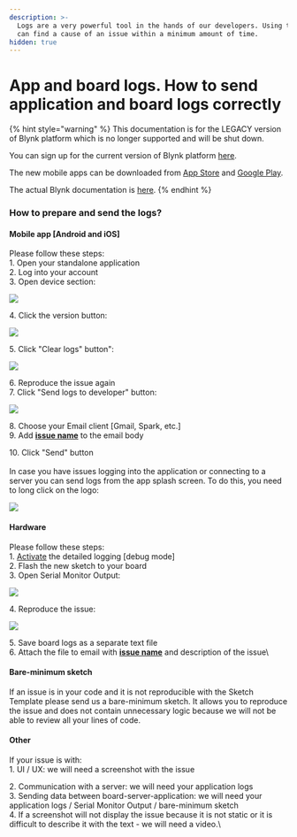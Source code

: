 ```yaml
---
description: >-
  Logs are a very powerful tool in the hands of our developers. Using them we
  can find a cause of an issue within a minimum amount of time.
hidden: true
---
```


# App and board logs. How to send application and board logs correctly

{% hint style="warning" %}
This documentation is for the LEGACY version of Blynk platform which is no longer supported and will be shut down.&#x20;

You can sign up for the current version of Blynk platform [here](http://blynk.cloud/dashboard/register).

The new mobile apps can be downloaded from [App Store](https://apps.apple.com/us/app/blynk-iot/id1559317868) and [Google Play](https://play.google.com/store/apps/details?id=cloud.blynk\&hl=en\&gl=US).

The actual Blynk documentation is [here](https://docs.blynk.io/).
{% endhint %}

### How to prepare and send the logs? <a href="#how-to-prepare-and-send-the-logs" id="how-to-prepare-and-send-the-logs"></a>

#### Mobile app \[Android and iOS] <a href="#mobile-app-android-and-ios" id="mobile-app-android-and-ios"></a>

Please follow these steps:\
1\. Open your standalone application\
2\. Log into your account\
3\. Open device section:

![](https://downloads.intercomcdn.com/i/o/258172665/26676b5e6342ca61cc2ed7dd/image.png)

4\. Click the version button:

![](https://downloads.intercomcdn.com/i/o/258172982/9d1ace4a2817e5ad9529128f/image.png)

5\. Click "Clear logs" button":

![](https://downloads.intercomcdn.com/i/o/258173871/4f823c50267c05e305c17c2e/image.png)

6\. Reproduce the issue again\
7\. Click "Send logs to developer" button:

![](https://downloads.intercomcdn.com/i/o/258174164/87b5aa83103ba655714f6575/image.png)

8\. Choose your Email client \[Gmail, Spark, etc.]\
9\. Add [**issue name**](https://app.intercom.com/a/apps/hhaxrs9k/articles/articles/4558850/show) to the email body

10\. Click "Send" button\
\
In case you have issues logging into the application or connecting to a server you can send logs from the app splash screen. To do this, you need to long click on the logo:

![](https://downloads.intercomcdn.com/i/o/258175773/4acdde237ad7c2fa45bc7d6a/image.png)

#### Hardware <a href="#hardware" id="hardware"></a>

Please follow these steps:\
1\. [Activate](https://docs.blynk.cc/#troubleshooting-enable-debug) the detailed logging \[debug mode]\
2\. Flash the new sketch to your board\
3\. Open Serial Monitor Output:

![](https://downloads.intercomcdn.com/i/o/258176551/319a2a074a5022b49e82eb36/image.png)

4\. Reproduce the issue:

![](https://downloads.intercomcdn.com/i/o/258176954/a46905e024a4e5540bac137b/image.png)

5\. Save board logs as a separate text file\
6\. Attach the file to email with [**issue name**](https://app.intercom.com/a/apps/hhaxrs9k/articles/articles/4558850/show) and description of the issue\


#### **Bare-minimum sketch** <a href="#bare-minimum-sketch" id="bare-minimum-sketch"></a>

If an issue is in your code and it is not reproducible with the Sketch Template please send us a bare-minimum sketch. It allows you to reproduce the issue and does not contain unnecessary logic because we will not be able to review all your lines of code.

#### **Other** <a href="#other" id="other"></a>

If your issue is with:\
1\. UI / UX: we will need a screenshot with the issue

2\. Communication with a server: we will need your application logs\
3\. Sending data between board-server-application: we will need your application logs / Serial Monitor Output / bare-minimum sketch\
4\. If a screenshot will not display the issue because it is not static or it is difficult to describe it with the text - we will need a video.\
